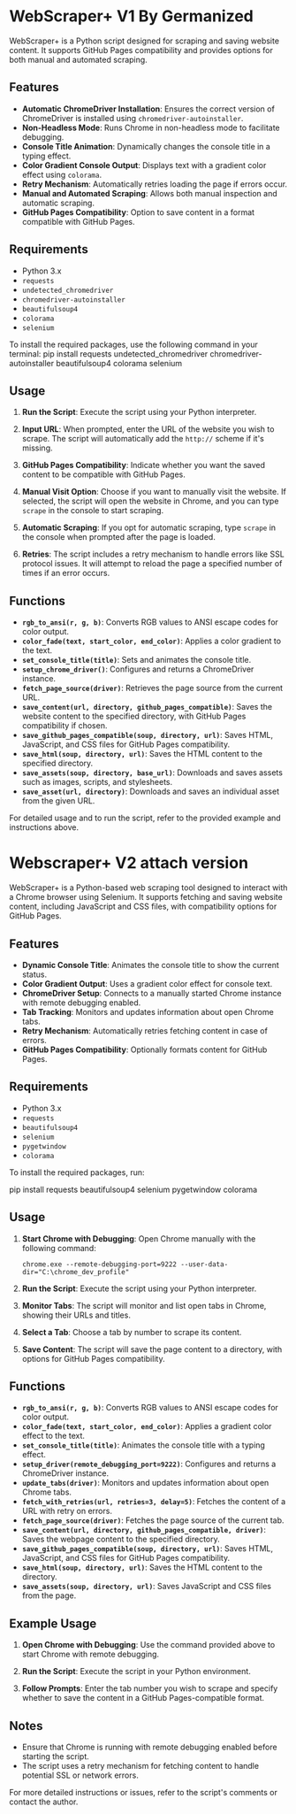 # WebScraper+ V1 By Germanized

WebScraper+ is a Python script designed for scraping and saving website content. It supports GitHub Pages compatibility and provides options for both manual and automated scraping.

## Features

- **Automatic ChromeDriver Installation**: Ensures the correct version of ChromeDriver is installed using `chromedriver-autoinstaller`.
- **Non-Headless Mode**: Runs Chrome in non-headless mode to facilitate debugging.
- **Console Title Animation**: Dynamically changes the console title in a typing effect.
- **Color Gradient Console Output**: Displays text with a gradient color effect using `colorama`.
- **Retry Mechanism**: Automatically retries loading the page if errors occur.
- **Manual and Automated Scraping**: Allows both manual inspection and automatic scraping.
- **GitHub Pages Compatibility**: Option to save content in a format compatible with GitHub Pages.

## Requirements

- Python 3.x
- `requests`
- `undetected_chromedriver`
- `chromedriver-autoinstaller`
- `beautifulsoup4`
- `colorama`
- `selenium`

To install the required packages, use the following command in your terminal:
pip install requests undetected_chromedriver chromedriver-autoinstaller beautifulsoup4 colorama selenium


## Usage

1. **Run the Script**: Execute the script using your Python interpreter.

2. **Input URL**: When prompted, enter the URL of the website you wish to scrape. The script will automatically add the `http://` scheme if it's missing.

3. **GitHub Pages Compatibility**: Indicate whether you want the saved content to be compatible with GitHub Pages.

4. **Manual Visit Option**: Choose if you want to manually visit the website. If selected, the script will open the website in Chrome, and you can type `scrape` in the console to start scraping.

5. **Automatic Scraping**: If you opt for automatic scraping, type `scrape` in the console when prompted after the page is loaded.

6. **Retries**: The script includes a retry mechanism to handle errors like SSL protocol issues. It will attempt to reload the page a specified number of times if an error occurs.

## Functions

- **`rgb_to_ansi(r, g, b)`**: Converts RGB values to ANSI escape codes for color output.
- **`color_fade(text, start_color, end_color)`**: Applies a color gradient to the text.
- **`set_console_title(title)`**: Sets and animates the console title.
- **`setup_chrome_driver()`**: Configures and returns a ChromeDriver instance.
- **`fetch_page_source(driver)`**: Retrieves the page source from the current URL.
- **`save_content(url, directory, github_pages_compatible)`**: Saves the website content to the specified directory, with GitHub Pages compatibility if chosen.
- **`save_github_pages_compatible(soup, directory, url)`**: Saves HTML, JavaScript, and CSS files for GitHub Pages compatibility.
- **`save_html(soup, directory, url)`**: Saves the HTML content to the specified directory.
- **`save_assets(soup, directory, base_url)`**: Downloads and saves assets such as images, scripts, and stylesheets.
- **`save_asset(url, directory)`**: Downloads and saves an individual asset from the given URL.

For detailed usage and to run the script, refer to the provided example and instructions above.

# Webscraper+ V2 attach version

WebScraper+ is a Python-based web scraping tool designed to interact with a Chrome browser using Selenium. It supports fetching and saving website content, including JavaScript and CSS files, with compatibility options for GitHub Pages.

## Features

- **Dynamic Console Title**: Animates the console title to show the current status.
- **Color Gradient Output**: Uses a gradient color effect for console text.
- **ChromeDriver Setup**: Connects to a manually started Chrome instance with remote debugging enabled.
- **Tab Tracking**: Monitors and updates information about open Chrome tabs.
- **Retry Mechanism**: Automatically retries fetching content in case of errors.
- **GitHub Pages Compatibility**: Optionally formats content for GitHub Pages.

## Requirements

- Python 3.x
- `requests`
- `beautifulsoup4`
- `selenium`
- `pygetwindow`
- `colorama`

To install the required packages, run:

pip install requests beautifulsoup4 selenium pygetwindow colorama


## Usage

1. **Start Chrome with Debugging**: Open Chrome manually with the following command:

    ```
    chrome.exe --remote-debugging-port=9222 --user-data-dir="C:\chrome_dev_profile"
    ```

2. **Run the Script**: Execute the script using your Python interpreter.

3. **Monitor Tabs**: The script will monitor and list open tabs in Chrome, showing their URLs and titles. 

4. **Select a Tab**: Choose a tab by number to scrape its content.

5. **Save Content**: The script will save the page content to a directory, with options for GitHub Pages compatibility.

## Functions

- **`rgb_to_ansi(r, g, b)`**: Converts RGB values to ANSI escape codes for color output.
- **`color_fade(text, start_color, end_color)`**: Applies a gradient color effect to the text.
- **`set_console_title(title)`**: Animates the console title with a typing effect.
- **`setup_driver(remote_debugging_port=9222)`**: Configures and returns a ChromeDriver instance.
- **`update_tabs(driver)`**: Monitors and updates information about open Chrome tabs.
- **`fetch_with_retries(url, retries=3, delay=5)`**: Fetches the content of a URL with retry on errors.
- **`fetch_page_source(driver)`**: Fetches the page source of the current tab.
- **`save_content(url, directory, github_pages_compatible, driver)`**: Saves the webpage content to the specified directory.
- **`save_github_pages_compatible(soup, directory, url)`**: Saves HTML, JavaScript, and CSS files for GitHub Pages compatibility.
- **`save_html(soup, directory, url)`**: Saves the HTML content to the directory.
- **`save_assets(soup, directory, url)`**: Saves JavaScript and CSS files from the page.

## Example Usage

1. **Open Chrome with Debugging**: Use the command provided above to start Chrome with remote debugging.

2. **Run the Script**: Execute the script in your Python environment. 

3. **Follow Prompts**: Enter the tab number you wish to scrape and specify whether to save the content in a GitHub Pages-compatible format.

## Notes

- Ensure that Chrome is running with remote debugging enabled before starting the script.
- The script uses a retry mechanism for fetching content to handle potential SSL or network errors.

For more detailed instructions or issues, refer to the script's comments or contact the author.


